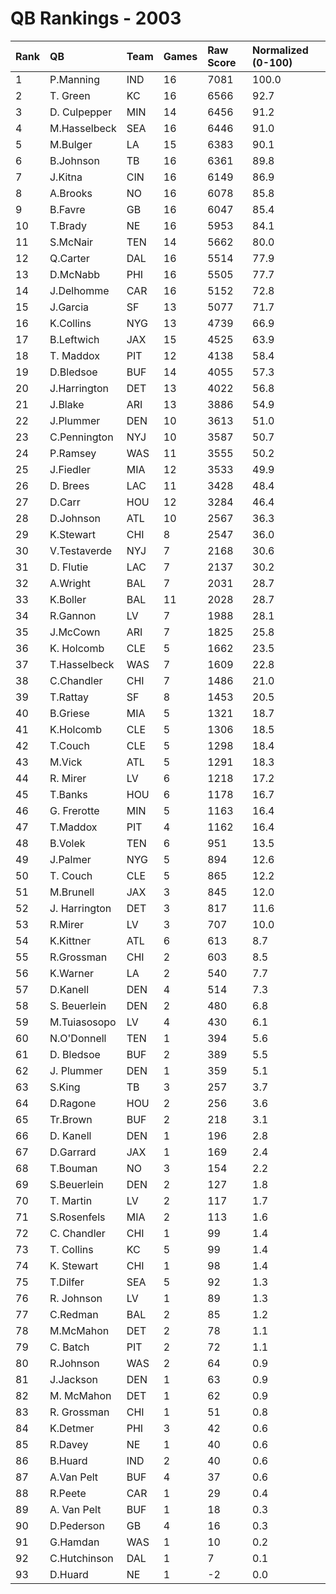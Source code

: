 # QB Rankings - 2003

| Rank | QB            | Team | Games | Raw Score | Normalized (0-100) |
| :----| :-------------| :----| :-----| :---------| :------------------|
| 1    | P.Manning     | IND  | 16    | 7081      | 100.0              |
| 2    | T. Green      | KC   | 16    | 6566      | 92.7               |
| 3    | D. Culpepper  | MIN  | 14    | 6456      | 91.2               |
| 4    | M.Hasselbeck  | SEA  | 16    | 6446      | 91.0               |
| 5    | M.Bulger      | LA   | 15    | 6383      | 90.1               |
| 6    | B.Johnson     | TB   | 16    | 6361      | 89.8               |
| 7    | J.Kitna       | CIN  | 16    | 6149      | 86.9               |
| 8    | A.Brooks      | NO   | 16    | 6078      | 85.8               |
| 9    | B.Favre       | GB   | 16    | 6047      | 85.4               |
| 10   | T.Brady       | NE   | 16    | 5953      | 84.1               |
| 11   | S.McNair      | TEN  | 14    | 5662      | 80.0               |
| 12   | Q.Carter      | DAL  | 16    | 5514      | 77.9               |
| 13   | D.McNabb      | PHI  | 16    | 5505      | 77.7               |
| 14   | J.Delhomme    | CAR  | 16    | 5152      | 72.8               |
| 15   | J.Garcia      | SF   | 13    | 5077      | 71.7               |
| 16   | K.Collins     | NYG  | 13    | 4739      | 66.9               |
| 17   | B.Leftwich    | JAX  | 15    | 4525      | 63.9               |
| 18   | T. Maddox     | PIT  | 12    | 4138      | 58.4               |
| 19   | D.Bledsoe     | BUF  | 14    | 4055      | 57.3               |
| 20   | J.Harrington  | DET  | 13    | 4022      | 56.8               |
| 21   | J.Blake       | ARI  | 13    | 3886      | 54.9               |
| 22   | J.Plummer     | DEN  | 10    | 3613      | 51.0               |
| 23   | C.Pennington  | NYJ  | 10    | 3587      | 50.7               |
| 24   | P.Ramsey      | WAS  | 11    | 3555      | 50.2               |
| 25   | J.Fiedler     | MIA  | 12    | 3533      | 49.9               |
| 26   | D. Brees      | LAC  | 11    | 3428      | 48.4               |
| 27   | D.Carr        | HOU  | 12    | 3284      | 46.4               |
| 28   | D.Johnson     | ATL  | 10    | 2567      | 36.3               |
| 29   | K.Stewart     | CHI  | 8     | 2547      | 36.0               |
| 30   | V.Testaverde  | NYJ  | 7     | 2168      | 30.6               |
| 31   | D. Flutie     | LAC  | 7     | 2137      | 30.2               |
| 32   | A.Wright      | BAL  | 7     | 2031      | 28.7               |
| 33   | K.Boller      | BAL  | 11    | 2028      | 28.7               |
| 34   | R.Gannon      | LV   | 7     | 1988      | 28.1               |
| 35   | J.McCown      | ARI  | 7     | 1825      | 25.8               |
| 36   | K. Holcomb    | CLE  | 5     | 1662      | 23.5               |
| 37   | T.Hasselbeck  | WAS  | 7     | 1609      | 22.8               |
| 38   | C.Chandler    | CHI  | 7     | 1486      | 21.0               |
| 39   | T.Rattay      | SF   | 8     | 1453      | 20.5               |
| 40   | B.Griese      | MIA  | 5     | 1321      | 18.7               |
| 41   | K.Holcomb     | CLE  | 5     | 1306      | 18.5               |
| 42   | T.Couch       | CLE  | 5     | 1298      | 18.4               |
| 43   | M.Vick        | ATL  | 5     | 1291      | 18.3               |
| 44   | R. Mirer      | LV   | 6     | 1218      | 17.2               |
| 45   | T.Banks       | HOU  | 6     | 1178      | 16.7               |
| 46   | G. Frerotte   | MIN  | 5     | 1163      | 16.4               |
| 47   | T.Maddox      | PIT  | 4     | 1162      | 16.4               |
| 48   | B.Volek       | TEN  | 6     | 951       | 13.5               |
| 49   | J.Palmer      | NYG  | 5     | 894       | 12.6               |
| 50   | T. Couch      | CLE  | 5     | 865       | 12.2               |
| 51   | M.Brunell     | JAX  | 3     | 845       | 12.0               |
| 52   | J. Harrington | DET  | 3     | 817       | 11.6               |
| 53   | R.Mirer       | LV   | 3     | 707       | 10.0               |
| 54   | K.Kittner     | ATL  | 6     | 613       | 8.7                |
| 55   | R.Grossman    | CHI  | 2     | 603       | 8.5                |
| 56   | K.Warner      | LA   | 2     | 540       | 7.7                |
| 57   | D.Kanell      | DEN  | 4     | 514       | 7.3                |
| 58   | S. Beuerlein  | DEN  | 2     | 480       | 6.8                |
| 59   | M.Tuiasosopo  | LV   | 4     | 430       | 6.1                |
| 60   | N.O'Donnell   | TEN  | 1     | 394       | 5.6                |
| 61   | D. Bledsoe    | BUF  | 2     | 389       | 5.5                |
| 62   | J. Plummer    | DEN  | 1     | 359       | 5.1                |
| 63   | S.King        | TB   | 3     | 257       | 3.7                |
| 64   | D.Ragone      | HOU  | 2     | 256       | 3.6                |
| 65   | Tr.Brown      | BUF  | 2     | 218       | 3.1                |
| 66   | D. Kanell     | DEN  | 1     | 196       | 2.8                |
| 67   | D.Garrard     | JAX  | 1     | 169       | 2.4                |
| 68   | T.Bouman      | NO   | 3     | 154       | 2.2                |
| 69   | S.Beuerlein   | DEN  | 2     | 127       | 1.8                |
| 70   | T. Martin     | LV   | 2     | 117       | 1.7                |
| 71   | S.Rosenfels   | MIA  | 2     | 113       | 1.6                |
| 72   | C. Chandler   | CHI  | 1     | 99        | 1.4                |
| 73   | T. Collins    | KC   | 5     | 99        | 1.4                |
| 74   | K. Stewart    | CHI  | 1     | 98        | 1.4                |
| 75   | T.Dilfer      | SEA  | 5     | 92        | 1.3                |
| 76   | R. Johnson    | LV   | 1     | 89        | 1.3                |
| 77   | C.Redman      | BAL  | 2     | 85        | 1.2                |
| 78   | M.McMahon     | DET  | 2     | 78        | 1.1                |
| 79   | C. Batch      | PIT  | 2     | 72        | 1.1                |
| 80   | R.Johnson     | WAS  | 2     | 64        | 0.9                |
| 81   | J.Jackson     | DEN  | 1     | 63        | 0.9                |
| 82   | M. McMahon    | DET  | 1     | 62        | 0.9                |
| 83   | R. Grossman   | CHI  | 1     | 51        | 0.8                |
| 84   | K.Detmer      | PHI  | 3     | 42        | 0.6                |
| 85   | R.Davey       | NE   | 1     | 40        | 0.6                |
| 86   | B.Huard       | IND  | 2     | 40        | 0.6                |
| 87   | A.Van Pelt    | BUF  | 4     | 37        | 0.6                |
| 88   | R.Peete       | CAR  | 1     | 29        | 0.4                |
| 89   | A. Van Pelt   | BUF  | 1     | 18        | 0.3                |
| 90   | D.Pederson    | GB   | 4     | 16        | 0.3                |
| 91   | G.Hamdan      | WAS  | 1     | 10        | 0.2                |
| 92   | C.Hutchinson  | DAL  | 1     | 7         | 0.1                |
| 93   | D.Huard       | NE   | 1     | -2        | 0.0                |

